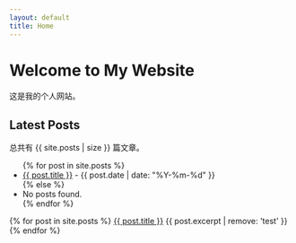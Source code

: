 ```yaml
---
layout: default
title: Home
---
```


# Welcome to My Website

这是我的个人网站。

## Latest Posts


总共有 {{ site.posts | size }} 篇文章。

<ul>
  {% for post in site.posts %}
    <li>
      <a href="{{ post.url }}">{{ post.title }}</a> - {{ post.date | date: "%Y-%m-%d" }}
    </li>
  {% else %}
    <li>No posts found.</li>
  {% endfor %}
</ul>


{% for post in site.posts %}
  <a href="http://alfred-sun.github.io/blog/2015/01/10/jekyll-liquid-syntax-documentation/{{ post.url }}">{{ post.title }}</a>
  {{ post.excerpt | remove: 'test' }}
{% endfor %}